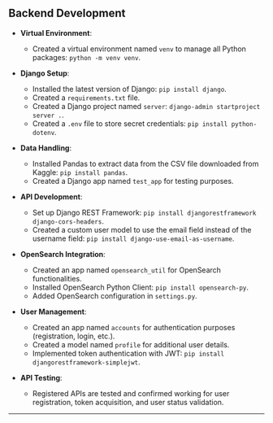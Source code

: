 ## Backend Development

- **Virtual Environment**:
  - Created a virtual environment named `venv` to manage all Python packages: `python -m venv venv`.

- **Django Setup**:
  - Installed the latest version of Django: `pip install django`.
  - Created a `requirements.txt` file.
  - Created a Django project named `server`: `django-admin startproject server .`.
  - Created a `.env` file to store secret credentials: `pip install python-dotenv`.
  
- **Data Handling**:
  - Installed Pandas to extract data from the CSV file downloaded from Kaggle: `pip install pandas`.
  - Created a Django app named `test_app` for testing purposes.
  
- **API Development**:
  - Set up Django REST Framework: `pip install djangorestframework django-cors-headers`.
  - Created a custom user model to use the email field instead of the username field: `pip install django-use-email-as-username`.
  
- **OpenSearch Integration**:
  - Created an app named `opensearch_util` for OpenSearch functionalities.
  - Installed OpenSearch Python Client: `pip install opensearch-py`.
  - Added OpenSearch configuration in `settings.py`.
  
- **User Management**:
  - Created an app named `accounts` for authentication purposes (registration, login, etc.).
  - Created a model named `profile` for additional user details.
  - Implemented token authentication with JWT: `pip install djangorestframework-simplejwt`.
  
- **API Testing**:
  - Registered APIs are tested and confirmed working for user registration, token acquisition, and user status validation.
  
---
